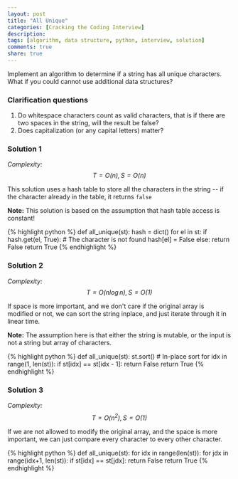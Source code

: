 ```yaml
---
layout: post
title: "All Unique"
categories: [Cracking the Coding Interview]
description:
tags: [algorithm, data structure, python, interview, solution]
comments: true
share: true
---
```


Implement an algorithm to determine if a string has all unique characters. What if you could cannot use additional data structures?

### Clarification questions

1. Do whitespace characters count as valid characters, that is if there are two spaces in the string, will the result be false?
1. Does capitalization (or any capital letters) matter?

### Solution 1
_Complexity: $$T = O(n), S = O(n)$$_

This solution uses a hash table to store all the characters in the string -- if the character already in the table, it returns `false`

__Note:__ This solution is based on the assumption that hash table access is constant!

{% highlight python %}
def all_unique(st):
  hash = dict()
  for el in st:
    if hash.get(el, True):
      # The character is not found
      hash[el] = False
    else:
      return False
  return True
{% endhighlight %}

### Solution 2
_Complexity: $$T = O(n\log{n}), S = O(1)$$_

If space is more important, and we don't care if the original array is modified or not, we can sort the string inplace, and just iterate through it in linear time.

__Note:__ The assumption here is that either the string is mutable, or the input is not a string but array of characters.

{% highlight python %}
def all_unique(st):
  st.sort() # In-place sort
  for idx in range(1, len(st)):
    if st[idx] == st[idx - 1]:
      return False
  return True
{% endhighlight %}

### Solution 3
_Complexity: $$T = O(n^2), S = O(1)$$_

If we are not allowed to modify the original array, and the space is more important, we can just compare every character to every other character.

{% highlight python %}
def all_unique(st):
  for idx in range(len(st)):
    for jdx in range(idx+1, len(st)):
      if st[idx] == st[jdx]:
        return False
  return True
{% endhighlight %}
